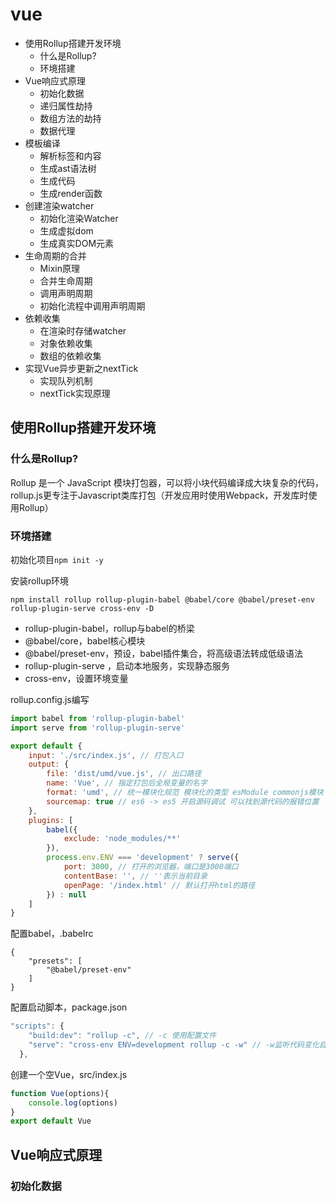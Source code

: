 # vue

- 使用Rollup搭建开发环境
  - 什么是Rollup?
  - 环境搭建
- Vue响应式原理
  - 初始化数据
  - 递归属性劫持
  - 数组方法的劫持
  - 数据代理
- 模板编译
  - 解析标签和内容
  - 生成ast语法树
  - 生成代码
  - 生成render函数
- 创建渲染watcher
  - 初始化渲染Watcher
  - 生成虚拟dom
  - 生成真实DOM元素
- 生命周期的合并
  - Mixin原理
  - 合并生命周期
  - 调用声明周期
  - 初始化流程中调用声明周期
- 依赖收集
  - 在渲染时存储watcher
  - 对象依赖收集
  - 数组的依赖收集
- 实现Vue异步更新之nextTick
  - 实现队列机制
  - nextTick实现原理

## 使用Rollup搭建开发环境

### 什么是Rollup?

Rollup 是一个 JavaScript 模块打包器，可以将小块代码编译成大块复杂的代码，rollup.js更专注于Javascript类库打包（开发应用时使用Webpack，开发库时使用Rollup）

### 环境搭建

初始化项目`npm init -y`

安装rollup环境

```
npm install rollup rollup-plugin-babel @babel/core @babel/preset-env rollup-plugin-serve cross-env -D
```

- rollup-plugin-babel，rollup与babel的桥梁
- @babel/core，babel核心模块
- @babel/preset-env，预设，babel插件集合，将高级语法转成低级语法
- rollup-plugin-serve ，启动本地服务，实现静态服务
- cross-env，设置环境变量

rollup.config.js编写

```js
import babel from 'rollup-plugin-babel'
import serve from 'rollup-plugin-serve'

export default {
    input: './src/index.js', // 打包入口
    output: {
        file: 'dist/umd/vue.js', // 出口路径
        name: 'Vue', // 指定打包后全局变量的名字
        format: 'umd', // 统一模块化规范 模块化的类型 esModule commonjs模块
        sourcemap: true // es6 -> es5 开启源码调试 可以找到源代码的报错位置
    },
    plugins: [
        babel({
            exclude: 'node_modules/**'
        }),
        process.env.ENV === 'development' ? serve({
            port: 3000, // 打开的浏览器，端口是3000端口
            contentBase: '', // ''表示当前目录
            openPage: '/index.html' // 默认打开html的路径
        }) : null
    ]
}
```

配置babel，.babelrc

```shell
{
    "presets": [
        "@babel/preset-env"
    ]
}
```

配置启动脚本，package.json

```js
"scripts": {
    "build:dev": "rollup -c", // -c 使用配置文件
    "serve": "cross-env ENV=development rollup -c -w" // -w监听代码变化自动打包
  },
```
创建一个空Vue，src/index.js
```index.js
function Vue(options){
    console.log(options)
}
export default Vue
```

## Vue响应式原理

### 初始化数据

